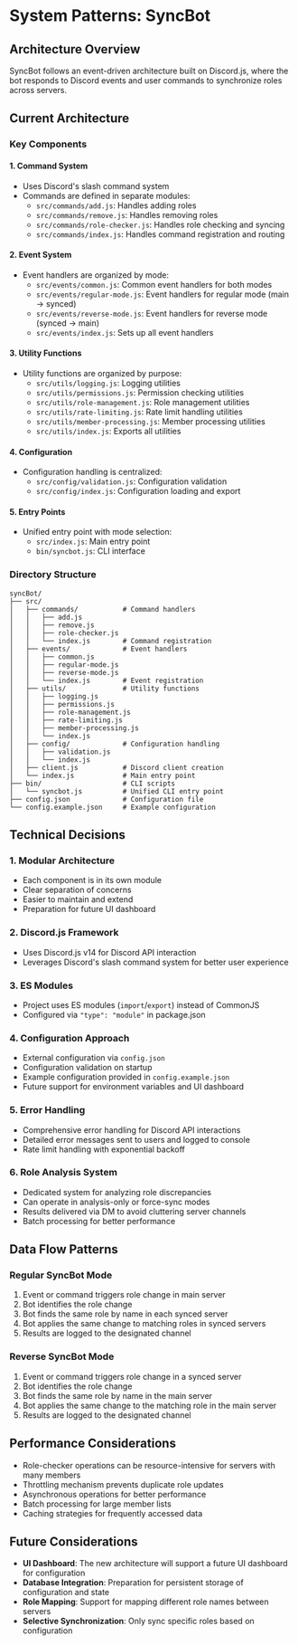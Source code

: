 # System Patterns: SyncBot

## Architecture Overview

SyncBot follows an event-driven architecture built on Discord.js, where the bot responds to Discord events and user commands to synchronize roles across servers.

## Current Architecture

### Key Components

#### 1. Command System
- Uses Discord's slash command system
- Commands are defined in separate modules:
  - `src/commands/add.js`: Handles adding roles
  - `src/commands/remove.js`: Handles removing roles
  - `src/commands/role-checker.js`: Handles role checking and syncing
  - `src/commands/index.js`: Handles command registration and routing

#### 2. Event System
- Event handlers are organized by mode:
  - `src/events/common.js`: Common event handlers for both modes
  - `src/events/regular-mode.js`: Event handlers for regular mode (main → synced)
  - `src/events/reverse-mode.js`: Event handlers for reverse mode (synced → main)
  - `src/events/index.js`: Sets up all event handlers

#### 3. Utility Functions
- Utility functions are organized by purpose:
  - `src/utils/logging.js`: Logging utilities
  - `src/utils/permissions.js`: Permission checking utilities
  - `src/utils/role-management.js`: Role management utilities
  - `src/utils/rate-limiting.js`: Rate limit handling utilities
  - `src/utils/member-processing.js`: Member processing utilities
  - `src/utils/index.js`: Exports all utilities

#### 4. Configuration
- Configuration handling is centralized:
  - `src/config/validation.js`: Configuration validation
  - `src/config/index.js`: Configuration loading and export

#### 5. Entry Points
- Unified entry point with mode selection:
  - `src/index.js`: Main entry point
  - `bin/syncbot.js`: CLI interface

### Directory Structure

```
syncBot/
├── src/
│   ├── commands/           # Command handlers
│   │   ├── add.js
│   │   ├── remove.js
│   │   ├── role-checker.js
│   │   └── index.js        # Command registration
│   ├── events/             # Event handlers
│   │   ├── common.js
│   │   ├── regular-mode.js
│   │   ├── reverse-mode.js
│   │   └── index.js        # Event registration
│   ├── utils/              # Utility functions
│   │   ├── logging.js
│   │   ├── permissions.js
│   │   ├── role-management.js
│   │   ├── rate-limiting.js
│   │   ├── member-processing.js
│   │   └── index.js
│   ├── config/             # Configuration handling
│   │   ├── validation.js
│   │   └── index.js
│   ├── client.js           # Discord client creation
│   └── index.js            # Main entry point
├── bin/                    # CLI scripts
│   └── syncbot.js          # Unified CLI entry point
├── config.json             # Configuration file
└── config.example.json     # Example configuration
```

## Technical Decisions

### 1. Modular Architecture
- Each component is in its own module
- Clear separation of concerns
- Easier to maintain and extend
- Preparation for future UI dashboard

### 2. Discord.js Framework
- Uses Discord.js v14 for Discord API interaction
- Leverages Discord's slash command system for better user experience

### 3. ES Modules
- Project uses ES modules (`import`/`export`) instead of CommonJS
- Configured via `"type": "module"` in package.json

### 4. Configuration Approach
- External configuration via `config.json`
- Configuration validation on startup
- Example configuration provided in `config.example.json`
- Future support for environment variables and UI dashboard

### 5. Error Handling
- Comprehensive error handling for Discord API interactions
- Detailed error messages sent to users and logged to console
- Rate limit handling with exponential backoff

### 6. Role Analysis System
- Dedicated system for analyzing role discrepancies
- Can operate in analysis-only or force-sync modes
- Results delivered via DM to avoid cluttering server channels
- Batch processing for better performance

## Data Flow Patterns

### Regular SyncBot Mode
1. Event or command triggers role change in main server
2. Bot identifies the role change
3. Bot finds the same role by name in each synced server
4. Bot applies the same change to matching roles in synced servers
5. Results are logged to the designated channel

### Reverse SyncBot Mode
1. Event or command triggers role change in a synced server
2. Bot identifies the role change
3. Bot finds the same role by name in the main server
4. Bot applies the same change to the matching role in the main server
5. Results are logged to the designated channel

## Performance Considerations

- Role-checker operations can be resource-intensive for servers with many members
- Throttling mechanism prevents duplicate role updates
- Asynchronous operations for better performance
- Batch processing for large member lists
- Caching strategies for frequently accessed data

## Future Considerations

- **UI Dashboard**: The new architecture will support a future UI dashboard for configuration
- **Database Integration**: Preparation for persistent storage of configuration and state
- **Role Mapping**: Support for mapping different role names between servers
- **Selective Synchronization**: Only sync specific roles based on configuration
